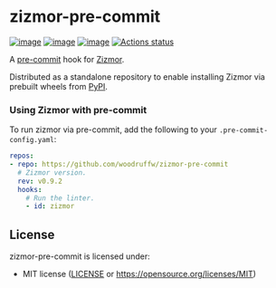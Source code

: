 # zizmor-pre-commit

[![image](https://img.shields.io/pypi/v/zizmor/0.9.2.svg)](https://pypi.python.org/pypi/zizmor)
[![image](https://img.shields.io/pypi/l/zizmor/0.9.2.svg)](https://pypi.python.org/pypi/zizmor)
[![image](https://img.shields.io/pypi/pyversions/zizmor/0.9.2.svg)](https://pypi.python.org/pypi/zizmor)
[![Actions status](https://github.com/woodruffw/zizmor-pre-commit/workflows/main/badge.svg)](https://github.com/woodruffw/zizmor-pre-commit/actions)

A [pre-commit](https://pre-commit.com/) hook for [Zizmor](https://github.com/woodruffw/zizmor).

Distributed as a standalone repository to enable installing Zizmor via prebuilt wheels from
[PyPI](https://pypi.org/project/zizmor/).

### Using Zizmor with pre-commit

To run zizmor via pre-commit, add the following to your `.pre-commit-config.yaml`:

```yaml
repos:
- repo: https://github.com/woodruffw/zizmor-pre-commit
  # Zizmor version.
  rev: v0.9.2
  hooks:
    # Run the linter.
    - id: zizmor
```

## License

zizmor-pre-commit is licensed under:

- MIT license ([LICENSE](LICENSE) or <https://opensource.org/licenses/MIT>)
